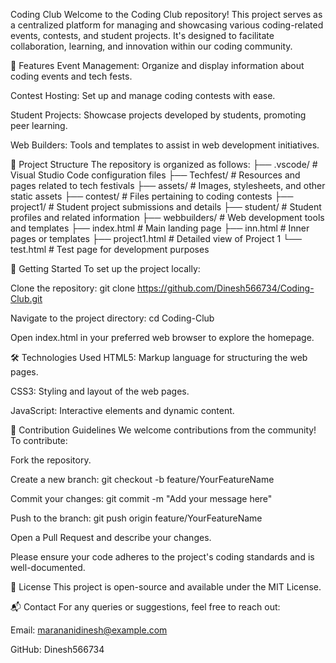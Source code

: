 Coding Club
Welcome to the Coding Club repository! This project serves as a centralized platform for managing and showcasing various coding-related events, contests, and student projects. It's designed to facilitate collaboration, learning, and innovation within our coding community.

🌟 Features
Event Management: Organize and display information about coding events and tech fests.

Contest Hosting: Set up and manage coding contests with ease.

Student Projects: Showcase projects developed by students, promoting peer learning.

Web Builders: Tools and templates to assist in web development initiatives.

📁 Project Structure
The repository is organized as follows:
├── .vscode/             # Visual Studio Code configuration files
├── Techfest/            # Resources and pages related to tech festivals
├── assets/              # Images, stylesheets, and other static assets
├── contest/             # Files pertaining to coding contests
├── project1/            # Student project submissions and details
├── student/             # Student profiles and related information
├── webbuilders/         # Web development tools and templates
├── index.html           # Main landing page
├── inn.html             # Inner pages or templates
├── project1.html        # Detailed view of Project 1
└── test.html            # Test page for development purposes

🚀 Getting Started
To set up the project locally:

Clone the repository:
git clone https://github.com/Dinesh566734/Coding-Club.git

Navigate to the project directory:
cd Coding-Club

Open index.html in your preferred web browser to explore the homepage.

🛠️ Technologies Used
HTML5: Markup language for structuring the web pages.

CSS3: Styling and layout of the web pages.

JavaScript: Interactive elements and dynamic content.

📌 Contribution Guidelines
We welcome contributions from the community! To contribute:

Fork the repository.

Create a new branch:
git checkout -b feature/YourFeatureName

Commit your changes:
git commit -m "Add your message here"

Push to the branch:
git push origin feature/YourFeatureName


Open a Pull Request and describe your changes.

Please ensure your code adheres to the project's coding standards and is well-documented.

📄 License
This project is open-source and available under the MIT License.

📬 Contact
For any queries or suggestions, feel free to reach out:

Email: marananidinesh@example.com

GitHub: Dinesh566734
